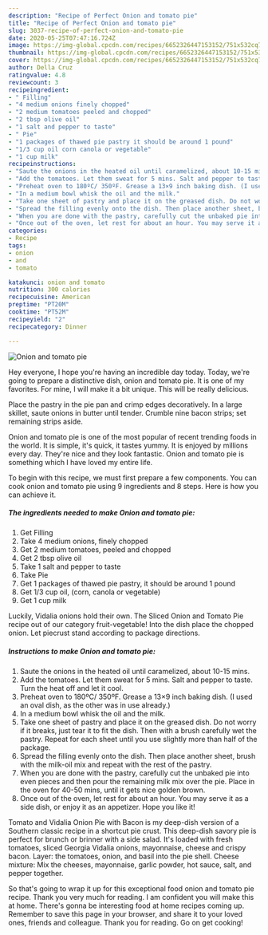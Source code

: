 ```yaml
---
description: "Recipe of Perfect Onion and tomato pie"
title: "Recipe of Perfect Onion and tomato pie"
slug: 3037-recipe-of-perfect-onion-and-tomato-pie
date: 2020-05-25T07:47:16.724Z
image: https://img-global.cpcdn.com/recipes/6652326447153152/751x532cq70/onion-and-tomato-pie-recipe-main-photo.jpg
thumbnail: https://img-global.cpcdn.com/recipes/6652326447153152/751x532cq70/onion-and-tomato-pie-recipe-main-photo.jpg
cover: https://img-global.cpcdn.com/recipes/6652326447153152/751x532cq70/onion-and-tomato-pie-recipe-main-photo.jpg
author: Della Cruz
ratingvalue: 4.8
reviewcount: 3
recipeingredient:
- " Filling"
- "4 medium onions finely chopped"
- "2 medium tomatoes peeled and chopped"
- "2 tbsp olive oil"
- "1 salt and pepper to taste"
- " Pie"
- "1 packages of thawed pie pastry it should be around 1 pound"
- "1/3 cup oil corn canola or vegetable"
- "1 cup milk"
recipeinstructions:
- "Saute the onions in the heated oil until caramelized, about 10-15 mins."
- "Add the tomatoes. Let them sweat for 5 mins. Salt and pepper to taste. Turn the heat off and let it cool."
- "Preheat oven to 180ºC/ 350ºF. Grease a 13×9 inch baking dish. (I used an oval dish, as the other was in use already.)"
- "In a medium bowl whisk the oil and the milk."
- "Take one sheet of pastry and place it on the greased dish. Do not worry if it breaks, just tear it to fit the dish. Then with a brush carefully wet the pastry. Repeat for each sheet until you use slightly more than half of the package."
- "Spread the filling evenly onto the dish. Then place another sheet, brush with the milk-oil mix and repeat with the rest of the pastry."
- "When you are done with the pastry, carefully cut the unbaked pie into even pieces and then pour the remaining milk mix over the pie. Place in the oven for 40-50 mins, until it gets nice golden brown."
- "Once out of the oven, let rest for about an hour. You may serve it as a side dish, or enjoy it as an appetizer. Hope you like it!"
categories:
- Recipe
tags:
- onion
- and
- tomato

katakunci: onion and tomato 
nutrition: 300 calories
recipecuisine: American
preptime: "PT20M"
cooktime: "PT52M"
recipeyield: "2"
recipecategory: Dinner

---
```



![Onion and tomato pie](https://img-global.cpcdn.com/recipes/6652326447153152/751x532cq70/onion-and-tomato-pie-recipe-main-photo.jpg)

Hey everyone, I hope you're having an incredible day today. Today, we're going to prepare a distinctive dish, onion and tomato pie. It is one of my favorites. For mine, I will make it a bit unique. This will be really delicious.

Place the pastry in the pie pan and crimp edges decoratively. In a large skillet, saute onions in butter until tender. Crumble nine bacon strips; set remaining strips aside.

Onion and tomato pie is one of the most popular of recent trending foods in the world. It is simple, it's quick, it tastes yummy. It is enjoyed by millions every day. They're nice and they look fantastic. Onion and tomato pie is something which I have loved my entire life.


To begin with this recipe, we must first prepare a few components. You can cook onion and tomato pie using 9 ingredients and 8 steps. Here is how you can achieve it.

<!--inarticleads1-->

##### The ingredients needed to make Onion and tomato pie:

1. Get  Filling
1. Take 4 medium onions, finely chopped
1. Get 2 medium tomatoes, peeled and chopped
1. Get 2 tbsp olive oil
1. Take 1 salt and pepper to taste
1. Take  Pie
1. Get 1 packages of thawed pie pastry, it should be around 1 pound
1. Get 1/3 cup oil, (corn, canola or vegetable)
1. Get 1 cup milk


Luckily, Vidalia onions hold their own. The Sliced Onion and Tomato Pie recipe out of our category fruit-vegetable! Into the dish place the chopped onion. Let piecrust stand according to package directions. 

<!--inarticleads2-->

##### Instructions to make Onion and tomato pie:

1. Saute the onions in the heated oil until caramelized, about 10-15 mins.
1. Add the tomatoes. Let them sweat for 5 mins. Salt and pepper to taste. Turn the heat off and let it cool.
1. Preheat oven to 180ºC/ 350ºF. Grease a 13×9 inch baking dish. (I used an oval dish, as the other was in use already.)
1. In a medium bowl whisk the oil and the milk.
1. Take one sheet of pastry and place it on the greased dish. Do not worry if it breaks, just tear it to fit the dish. Then with a brush carefully wet the pastry. Repeat for each sheet until you use slightly more than half of the package.
1. Spread the filling evenly onto the dish. Then place another sheet, brush with the milk-oil mix and repeat with the rest of the pastry.
1. When you are done with the pastry, carefully cut the unbaked pie into even pieces and then pour the remaining milk mix over the pie. Place in the oven for 40-50 mins, until it gets nice golden brown.
1. Once out of the oven, let rest for about an hour. You may serve it as a side dish, or enjoy it as an appetizer. Hope you like it!


Tomato and Vidalia Onion Pie with Bacon is my deep-dish version of a Southern classic recipe in a shortcut pie crust. This deep-dish savory pie is perfect for brunch or brinner with a side salad. It&#39;s loaded with fresh tomatoes, sliced Georgia Vidalia onions, mayonnaise, cheese and crispy bacon. Layer: the tomatoes, onion, and basil into the pie shell. Cheese mixture: Mix the cheeses, mayonnaise, garlic powder, hot sauce, salt, and pepper together. 

So that's going to wrap it up for this exceptional food onion and tomato pie recipe. Thank you very much for reading. I am confident you will make this at home. There's gonna be interesting food at home recipes coming up. Remember to save this page in your browser, and share it to your loved ones, friends and colleague. Thank you for reading. Go on get cooking!
